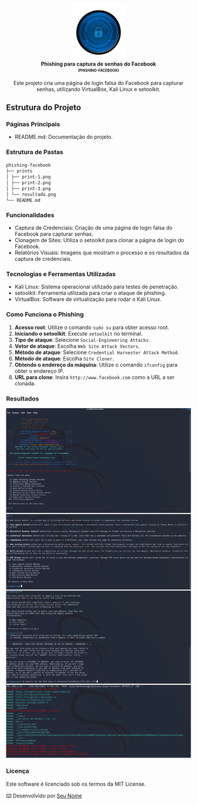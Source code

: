 <p align="center">
<img src="./assets/ciberseguranca-logo.png" alt="Phishing para captura de senhas do Facebook" width="150" /> <br /> <b>Phishing para captura de senhas do Facebook</b> <br /> <sub><sup><b>(PHISHING-FACEBOOK)</b></sup></sub> <br /> </p> <p align="center"> Este projeto cria uma página de login falsa do Facebook para capturar senhas, utilizando VirtualBox, Kali Linux e setoolkit. <br /> </p>

## Estrutura do Projeto

### Páginas Principais

- README.md: Documentação do projeto.

### Estrutura de Pastas

```
phishing-facebook
├── prints
│ ├── print-1.png
│ ├── print-2.png
│ ├── print-3.png
│ └── resultado.png
└── README.md
```

### Funcionalidades

- Captura de Credenciais: Criação de uma página de login falsa do Facebook para capturar senhas.
- Clonagem de Sites: Utiliza o setoolkit para clonar a página de login do Facebook.
- Relatórios Visuais: Imagens que mostram o processo e os resultados da captura de credenciais.

### Tecnologias e Ferramentas Utilizadas

- Kali Linux: Sistema operacional utilizado para testes de penetração.
- setoolkit: Ferramenta utilizada para criar o ataque de phishing.
- VirtualBox: Software de virtualização para rodar o Kali Linux.

### Como Funciona o Phishing

1. **Acesso root**: Utilize o comando `sudo su` para obter acesso root.
2. **Iniciando o setoolkit**: Execute `setoolkit` no terminal.
3. **Tipo de ataque**: Selecione `Social-Engineering Attacks`.
4. **Vetor de ataque**: Escolha `Web Site Attack Vectors`.
5. **Método de ataque**: Selecione `Credential Harvester Attack Method`.
6. **Método de ataque**: Escolha `Site Cloner`.
7. **Obtendo o endereço da máquina**: Utilize o comando `ifconfig` para obter o endereço IP.
8. **URL para clone**: Insira `http://www.facebook.com` como a URL a ser clonada.

### Resultados

<img src="./prints/print-1.png">
<img src="./prints/print-2.png">
<img src="./prints/print-3.png">
<img src="./prints/resultado.png">

### Licença

Este software é licenciado sob os termos da MIT License.

⌨️ Desenvolvido por [Seu Nome](https://github.com/seuusuario)
